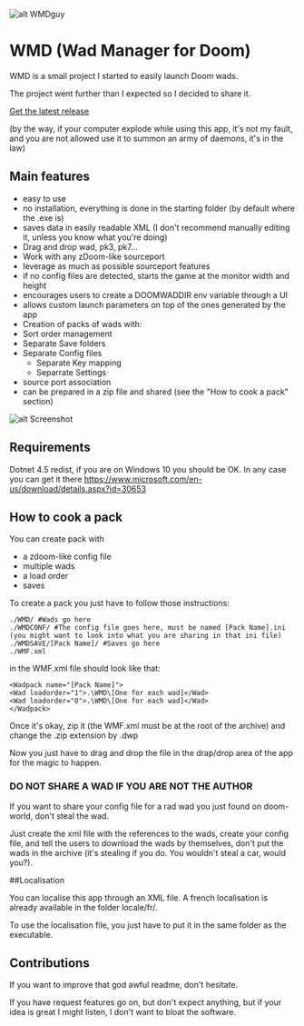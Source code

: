 ![alt WMDguy](https://raw.githubusercontent.com/EricReichenbach/WMD/master/readme/WMDguy.png "WMDguy")

# WMD (Wad Manager for Doom)

WMD is a small project I started to easily launch Doom wads.

The project went further than I expected so I decided to share it.

[Get the latest release](https://github.com/EricReichenbach/WMD/releases/latest "Latest Releases")

(by the way, if your computer explode while using this app, it's not my fault, and you are not allowed use it to summon an army of daemons, it's in the law)

## Main features
- easy to use
- no installation, everything is done in the starting folder (by default where the .exe is)
- saves data in easily readable XML (I don't recommend manually editing it, unless you know what you're doing)
- Drag and drop wad, pk3, pk7...
- Work with any zDoom-like sourceport
- leverage as much as possible sourceport features
 - if no config files are detected, starts the game at the monitor width and height
 - encourages users to create a DOOMWADDIR env variable through a UI
 - allows custom launch parameters on top of the ones generated by the app
- Creation of packs of wads with:
 - Sort order management
 - Separate Save folders
 - Separate Config files
   - Separate Key mapping
   - Separrate Settings
 - source port association
 - can be prepared in a zip file and shared (see the "How to cook a pack" section)

![alt Screenshot](https://raw.githubusercontent.com/EricReichenbach/WMD/master/readme/WMD.png "Screenshot")

## Requirements

Dotnet 4.5 redist, if you are on Windows 10 you should be OK. In any case you can get it there https://www.microsoft.com/en-us/download/details.aspx?id=30653

## How to cook a pack
You can create pack with

- a zdoom-like config file
- multiple wads
- a load order
- saves

To create a pack you just have to follow those instructions:

    ./WMD/ #Wads go here
    ./WMDCONF/ #The config file goes here, must be named [Pack Name].ini (you might want to look into what you are sharing in that ini file)
    ./WMDSAVE/[Pack Name]/ #Saves go here
    ./WMF.xml

in the WMF.xml file should look like that:

    <Wadpack name="[Pack Name]">
    <Wad loadorder="1">.\WMD\[One for each wad]</Wad>
    <Wad loadorder="0">.\WMD\[One for each wad]</Wad>
    </Wadpack>

Once it's okay, zip it (the WMF.xml must be at the root of the archive) and change the .zip extension by .dwp

Now you just have to drag and drop the file in the drap/drop area of the app for the magic to happen.

### DO NOT SHARE A WAD IF YOU ARE NOT THE AUTHOR

If you want to share your config file for a rad wad you just found on doom-world, don't steal the wad.

Just create the xml file with the references to the wads, create your config file, and tell the users to download the wads by themselves, don't put the wads in the archive (it's stealing if you do. You wouldn't steal a car, would you?).

##Localisation

You can localise this app through an XML file. A french localisation is already available in the folder locale/fr/.

To use the localisation file, you just have to put it in the same folder as the executable.

## Contributions

If you want to improve that god awful readme, don't hesitate.

If you have request features go on, but don't expect anything, but if your idea is great I might listen, I don't want to bloat the software.
